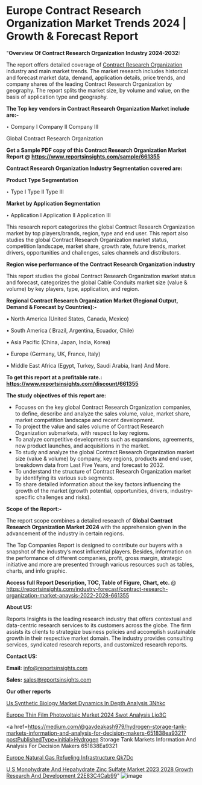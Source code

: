 # Europe Contract Research Organization Market Trends 2024 | Growth & Forecast Report

"<strong>Overview Of Contract Research Organization Industry 2024-2032:</strong>

The report offers detailed coverage of <a href=https://www.reportsinsights.com/sample/661355>Contract Research Organization</a> industry and main market trends. The market research includes historical and forecast market data, demand, application details, price trends, and company shares of the leading Contract Research Organization by geography. The report splits the market size, by volume and value, on the basis of application type and geography.

<strong>The Top key vendors in Contract Research Organization Market include are:- </strong>

‣ Company I
Company II
Company III

Global Contract Research Organization

<strong>Get a Sample PDF copy of this Contract Research Organization Market Report </strong><strong>@ <a href=https://www.reportsinsights.com/sample/661355 style=color:#0000ff;>https://www.reportsinsights.com/sample/661355</a> </strong>

<strong>Contract Research Organization Industry Segmentation covered are:</strong>

<strong>Product Type Segmentation</strong>

‣ Type I
Type II
Type III

<strong>Market by Application Segmentation</strong>

‣ Application I
Application II 
Application III

This research report categorizes the global Contract Research Organization market by top players/brands, region, type and end user. This report also studies the global Contract Research Organization market status, competition landscape, market share, growth rate, future trends, market drivers, opportunities and challenges, sales channels and distributors.

<strong>Region wise performance of the Contract Research Organization industry</strong><strong> </strong>

This report studies the global Contract Research Organization market status and forecast, categorizes the global Cable Conduits market size (value &amp; volume) by key players, type, application, and region. 

<strong>Regional Contract Research Organization Market (Regional Output, Demand &amp; Forecast by Countries):-</strong>

• North America (United States, Canada, Mexico)

• South America ( Brazil, Argentina, Ecuador, Chile)

• Asia Pacific (China, Japan, India, Korea)

• Europe (Germany, UK, France, Italy)

• Middle East Africa (Egypt, Turkey, Saudi Arabia, Iran) And More.

<strong>To get this report at a profitable rate.: <a href=https://www.reportsinsights.com/discount/661355 style=color:#0000ff;>https://www.reportsinsights.com/discount/661355</a></strong>

<strong>The study objectives of this report are:</strong>
<ul>
  <li>Focuses on the key global Contract Research Organization companies, to define, describe and analyze the sales volume, value, market share, market competition landscape and recent development.</li>
  <li>To project the value and sales volume of Contract Research Organization submarkets, with respect to key regions.</li>
  <li>To analyze competitive developments such as expansions, agreements, new product launches, and acquisitions in the market.</li>
  <li>To study and analyze the global Contract Research Organization market size (value &amp; volume) by company, key regions, products and end user, breakdown data from Last Five Years, and forecast to 2032.</li>
  <li>To understand the structure of Contract Research Organization market by identifying its various sub segments.</li>
  <li>To share detailed information about the key factors influencing the growth of the market (growth potential, opportunities, drivers, industry-specific challenges and risks).</li>
</ul>
<strong>Scope of the Report:-</strong><strong> </strong>

The report scope combines a detailed research of <strong>Global Contract Research Organization Market 2024 </strong>with the apprehension given in the advancement of the industry in certain regions.

The Top Companies Report is designed to contribute our buyers with a snapshot of the industry’s most influential players. Besides, information on the performance of different companies, profit, gross margin, strategic initiative and more are presented through various resources such as tables, charts, and info graphic.

<strong>Access full Report Description, TOC, Table of Figure, Chart, etc. </strong>@   <a href=https://reportsinsights.com/industry-forecast/contract-research-organization-market-anaysis-2022-2028-661355 style=color:#0000ff;>https://reportsinsights.com/industry-forecast/contract-research-organization-market-anaysis-2022-2028-661355</a>

<strong>About US:</strong>

Reports Insights is the leading research industry that offers contextual and data-centric research services to its customers across the globe. The firm assists its clients to strategize business policies and accomplish sustainable growth in their respective market domain. The industry provides consulting services, syndicated research reports, and customized research reports.

<strong>Contact US:</strong>

<p class=""""><b>Email:</b> <a href=mailto:info@reportsinsights.com>info@reportsinsights.com</a></p>
<p class=""""><b>Sales:</b> <a href=mailto:sales@reportsinsights.com>sales@reportsinsights.com</a></p>

<strong>Our other reports</strong>

<a href=https://www.linkedin.com/pulse/us-synthetic-biology-market-dynamics-in-depth-analysis-3nhkc/>Us Synthetic Biology Market Dynamics In Depth Analysis 3Nhkc</a>

<a href=https://www.linkedin.com/pulse/europe-thin-film-photovoltaic-market-2024-swot-analysis-ljo3c/>Europe Thin Film Photovoltaic Market 2024 Swot Analysis Ljo3C</a>

<a href=https://medium.com/@gavdeakash979/hydrogen-storage-tank-markets-information-and-analysis-for-decision-makers-651838ea9321?postPublishedType=initial>Hydrogen Storage Tank Markets Information And Analysis For Decision Makers 651838Ea9321</a>

<a href=https://www.linkedin.com/pulse/europe-natural-gas-refueling-infrastructure-qk7dc/>Europe Natural Gas Refueling Infrastructure Qk7Dc</a>

<a href=https://medium.com/@gavdeakash979/u-s-monohydrate-and-hepahydrate-zinc-sulfate-market-2023-2028-growth-research-and-development-22e83c4cab99>U S Monohydrate And Hepahydrate Zinc Sulfate Market 2023 2028 Growth Research And Development 22E83C4Cab99</a>"
![image](https://github.com/Reportsinsights123/RIgrowth/assets/158415881/f60facdd-7099-4cba-8492-483332ecdd81)
